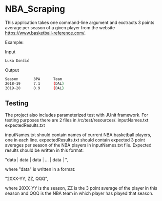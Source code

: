 # NBA_Scraping

This application takes one command-line argument and exctracts 3 points average per season of a given player from the website https://www.basketball-reference.com/.

Example:

Input
```bash
Luka Dončić
```

Output
```bash
Season       3PA      Team
2018-19      7.1      (DAL)
2019-20      8.9      (DAL)
```








## Testing

The project also includes parameterized test with JUnit framework. For testing purposes there are 2 files in /rc/test/resources/:
inputNames.txt
expectedResults.txt

inputNames.txt should contain names of current NBA basketball players, one in each line.
expectedResults.txt should contain expected 3 point averages per season of the NBA players in inputNames.txt file. Expected results should be written in this format:

"data | data | data | ... | data | ",

where "data" is written in a format:

"20XX-YY, ZZ, QQQ",

where 20XX-YY is the season, ZZ is the 3 point average of the player in this season and QQQ is the NBA team in which player has played that season.
